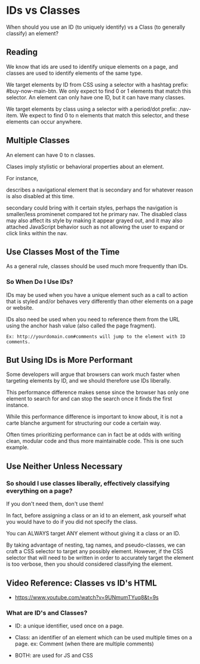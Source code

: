 # IDs vs Classes

When should you use an ID (to uniquely identify) vs a Class (to generally classify) an element?

## Reading
We know that ids are used to identify unique elements on a page, and classes are used to identify elements of the same type.

We target elements by ID from CSS using a selector with a hashtag prefix: #buy-now-main-btn. We only expect to find 0 or 1 elements that match this selector. An element can only have one ID, but it can have many classes.

We target elements by class using a selector with a period/dot prefix: .nav-item. We expect to find 0 to n elements that match this selector, and these elements can occur anywhere.

## Multiple Classes
An element can have 0 to n classes.

Clases imply stylistic or behavioral properties about an element.

For instance, <nav class="secondary disabled"> describes a navigational element that is secondary and for whatever reason is also disabled at this time.

secondary could bring with it certain styles, perhaps the navigation is smaller/less prominenet compared tot he primary nav. The disabled class may also affect its style by making it appear grayed out, and it may also attached JavaScript behavior such as not allowing the user to expand or click links within the nav.

## Use Classes Most of the Time

As a general rule, classes should be used much more frequently than IDs.

### So When Do I Use IDs?

  IDs may be used when you have a unique element such as a call to action that is styled and/or behaves very differently than other elements on a page or website.

  IDs also need be used when you need to reference them from the URL using the anchor hash value (also called the page fragment).

    Ex: http://yourdomain.com#comments will jump to the element with ID comments. 

## But Using IDs is More Performant

Some developers will argue that browsers can work much faster when targeting elements by ID, and we should therefore use IDs liberally.

This performance difference makes sense since the browser has only one element to search for and can stop the search once it finds the first instance.

While this performance difference is important to know about, it is not a carte blanche argument for structuring our code a certain way.

Often times prioritizing performance can in fact be at odds with writing clean, modular code and thus more maintainable code. This is one such example.

## Use Neither Unless Necessary

### So should I use classes liberally, effectively classifying everything on a page?

If you don't need them, don't use them!

In fact, before assigning a class or an id to an element, ask yourself what you would have to do if you did not specify the class.

You can ALWAYS target ANY element without giving it a class or an ID.

By taking advantage of nesting, tag names, and pseudo-classes, we can craft a CSS selector to target any possibly element. However, if the CSS selector that will need to be written in order to accurately target the element is too verbose, then you should considered classifying the element.


## Video Reference: Classes vs ID's HTML

  - https://www.youtube.com/watch?v=9UNmumTYuq8&t=9s 

### What are ID's and Classes?
 
  - ID: a unique identifier, used once on a page.
  - Class: an identifier of an element which can be used multiple times on a page.
    ex: Comment (when there are multiple comments)

  - BOTH: are used for JS and CSS

### 
